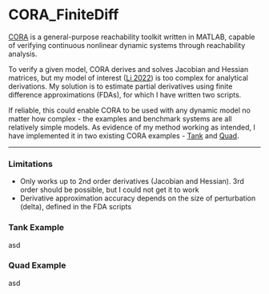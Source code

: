 # CORA_FiniteDiff

[CORA](https://github.com/TUMcps/CORA) is a general-purpose reachability toolkit written in MATLAB, capable of verifying continuous nonlinear dynamic systems through reachability analysis.

To verify a given model, CORA derives and solves Jacobian and Hessian matrices, but my model of interest ([Li 2022](https://doi.org/10.1017/jfm.2022.89)) is too complex for analytical derivations. My solution is to estimate partial derivatives using finite difference approximations (FDAs), for which I have written two scripts.

If reliable, this could enable CORA to be used with any dynamic model no matter how complex - the examples and benchmark systems are all relatively simple models. As evidence of my method working as intended, I have implemented it in two existing CORA examples - [Tank](https://github.com/TUMcps/CORA/blob/master/examples/contDynamics/nonlinearSys/example_nonlinear_reach_01_tank.m) and [Quad](https://github.com/TUMcps/CORA/blob/master/examples/contDynamics/neurNetContrSys/benchmark_neuralNet_reach_09_QUAD.m).

<hr style="height: 1px;">

### Limitations

* Only works up to 2nd order derivatives (Jacobian and Hessian). 3rd order should be possible, but I could not get it to work
* Derivative approximation accuracy depends on the size of perturbation (delta), defined in the FDA scripts

### Tank Example

asd

### Quad Example

asd

